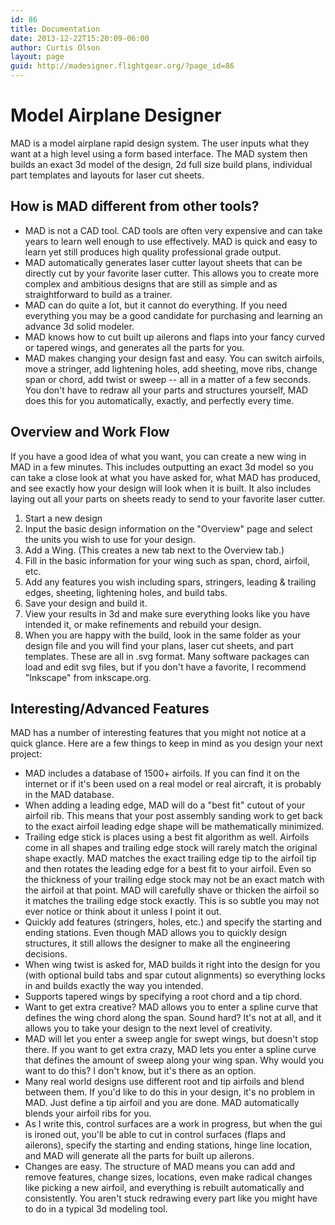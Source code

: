 ```yaml
---
id: 86
title: Documentation
date: 2013-12-22T15:20:09-06:00
author: Curtis Olson
layout: page
guid: http://madesigner.flightgear.org/?page_id=86
---
```

# Model Airplane Designer

MAD is a model airplane rapid design system.  The user inputs what
they want at a high level using a form based interface.  The MAD
system then builds an exact 3d model of the design, 2d full size build
plans, individual part templates and layouts for laser cut sheets.

##  How is MAD different from other tools?

* MAD is not a CAD tool.  CAD tools are often very expensive and can
  take years to learn well enough to use effectively.  MAD is quick
  and easy to learn yet still produces high quality professional grade
  output.
* MAD automatically generates laser cutter layout sheets that can be
  directly cut by your favorite laser cutter.  This allows you to
  create more complex and ambitious designs that are still as simple
  and as straightforward to build as a trainer.
* MAD can do quite a lot, but it cannot do everything.  If you need
  everything you may be a good candidate for purchasing and learning
  an advance 3d solid modeler.
* MAD knows how to cut built up ailerons and flaps into your fancy
  curved or tapered wings, and generates all the parts for you.
* MAD makes changing your design fast and easy.  You can switch
  airfoils, move a stringer, add lightening holes, add sheeting, move
  ribs, change span or chord, add twist or sweep -- all in a matter of
  a few seconds.  You don't have to redraw all your parts and
  structures yourself, MAD does this for you automatically, exactly,
  and perfectly every time.

## Overview and Work Flow

If you have a good idea of what you want, you can create a new wing in
MAD in a few minutes.  This includes outputting an exact 3d model so
you can take a close look at what you have asked for, what MAD has
produced, and see exactly how your design will look when it is built.
It also includes laying out all your parts on sheets ready to send to
your favorite laser cutter.

1. Start a new design
2. Input the basic design information on the "Overview" page and
   select the units you wish to use for your design.
3. Add a Wing.  (This creates a new tab next to the Overview tab.)
4. Fill in the basic information for your wing such as span, chord,
   airfoil, etc.
5. Add any features you wish including spars, stringers, leading &
   trailing edges, sheeting, lightening holes, and build tabs.
6. Save your design and build it.
7. View your results in 3d and make sure everything looks like you
   have intended it, or make refinements and rebuild your design.
8. When you are happy with the build, look in the same folder as your
   design file and you will find your plans, laser cut sheets, and
   part templates.  These are all in .svg format.  Many software
   packages can load and edit svg files, but if you don't have a
   favorite, I recommend "Inkscape" from inkscape.org.

## Interesting/Advanced Features

MAD has a number of interesting features that you might not notice at
a quick glance.  Here are a few things to keep in mind as you design
your next project:

* MAD includes a database of 1500+ airfoils.  If you can find it on
  the internet or if it's been used on a real model or real aircraft,
  it is probably in the MAD database.
* When adding a leading edge, MAD will do a "best fit" cutout of your
  airfoil rib.  This means that your post assembly sanding work to get
  back to the exact airfoil leading edge shape will be mathematically
  minimized.
* Trailing edge stick is places using a best fit algorithm as well.
  Airfoils come in all shapes and trailing edge stock will rarely
  match the original shape exactly.  MAD matches the exact trailing
  edge tip to the airfoil tip and then rotates the leading edge for a
  best fit to your airfoil.  Even so the thickness of your trailing
  edge stock may not be an exact match with the airfoil at that point.
  MAD will carefully shave or thicken the airfoil so it matches the
  trailing edge stock exactly.  This is so subtle you may not ever
  notice or think about it unless I point it out.
* Quickly add features (stringers, holes, etc.) and specify the
  starting and ending stations.  Even though MAD allows you to quickly
  design structures, it still allows the designer to make all the
  engineering decisions.
* When wing twist is asked for, MAD builds it right into the design
  for you (with optional build tabs and spar cutout alignments) so
  everything locks in and builds exactly the way you intended.
* Supports tapered wings by specifying a root chord and a tip chord.
* Want to get extra creative?  MAD allows you to enter a spline curve
  that defines the wing chord along the span.  Sound hard?  It's not
  at all, and it allows you to take your design to the next level of
  creativity.
* MAD will let you enter a sweep angle for swept wings, but doesn't
  stop there.  If you want to get extra crazy, MAD lets you enter a
  spline curve that defines the amount of sweep along your wing span.
  Why would you want to do this?  I don't know, but it's there as an
  option.
* Many real world designs use different root and tip airfoils and
  blend between them.  If you'd like to do this in your design, it's
  no problem in MAD.  Just define a tip airfoil and you are done.  MAD
  automatically blends your airfoil ribs for you.
* As I write this, control surfaces are a work in progress, but when
  the gui is ironed out, you'll be able to cut in control surfaces
  (flaps and ailerons), specify the starting and ending stations,
  hinge line location, and MAD will generate all the parts for built
  up ailerons.
* Changes are easy.  The structure of MAD means you can add and remove
  features, change sizes, locations, even make radical changes like
  picking a new airfoil, and everything is rebuilt automatically and
  consistently.  You aren't stuck redrawing every part like you might
  have to do in a typical 3d modeling tool.